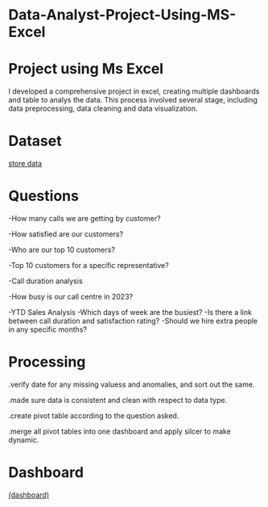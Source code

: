 # Data-Analyst-Project-Using-MS-Excel
# Project using Ms Excel

I developed a comprehensive project in excel, creating multiple dashboards and table to analys the data. This process involved several stage, including data preprocessing, data cleaning and data visualization.

# Dataset

<a href="https://github.com/sanjay17012002/Data-Analyst-Project-Using-MS-Excel/blob/main/data-excel-portfolio-project.xlsx">store data</a>

# Questions

-How many calls we are getting by customer?

-How satisfied are our customers?

-Who are our top 10 customers?

-Top 10 customers for a specific representative?

-Call duration analysis

-How busy is our call centre in 2023?

-YTD Sales Analysis
-Which days of week are the busiest?
-Is there a link between call duration and satisfaction rating?
-Should we hire extra people in any specific months?

# Processing

.verify date for any missing valuess and anomalies, and sort out the same.

.made sure data is consistent and clean with respect to data type.

.create pivot table according to the question asked.

.merge all pivot tables into one dashboard and apply silcer to make dynamic.

# Dashboard
[(dashboard)](https://github.com/sanjay17012002/Data-Analyst-Project-Using-MS-Excel/blob/main/dashboard.jpeg)

